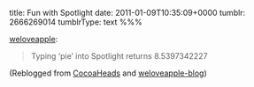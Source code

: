 title: Fun with Spotlight
date: 2011-01-09T10:35:09+0000
tumblr: 2666269014
tumblrType: text
%%%

<p><a href="http://weloveapple.tumblr.com/post/2404788813/fun">weloveapple</a>:</p>
<blockquote>
<p>Typing ‘pie’ into Spotlight returns 8.5397342227</p>
</blockquote>

(Reblogged from [CocoaHeads](https://cocoaheads.tumblr.com/post/2404878650/fun-with-spotlight) and [weloveapple-blog](https://weloveapple-blog.tumblr.com/post/2404788813/fun))
